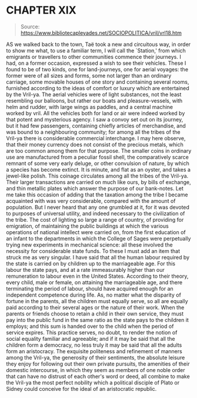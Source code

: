 # CHAPTER XIX

> Source: https://www.bibliotecapleyades.net/SOCIOPOLITICA/vril/vrl18.htm

AS we walked back to the town, Taë took a new and circuitous way, in order to show me what, to use a familiar term, I will call the `Station,' from which emigrants or travellers to other communities commence their journeys. I had, on a former occasion, expressed a wish to see their vehicles. These I found to be of two kinds, one for land-journeys, one for aerial voyages: the former were of all sizes and forms, some not larger than an ordinary carriage, some movable houses of one story and containing several rooms, furnished according to the ideas of comfort or luxury which are entertained by the Vril-ya. The aerial vehicles were of light substances, not the least resembling our balloons, but rather our boats and pleasure-vessels, with helm and rudder, with large wings as paddles, and a central machine worked by vril. All the vehicles both for land or air were indeed worked by that potent and mysterious agency.
I saw a convoy set out on its journey, but it had few passengers, containing chiefly articles of merchandise, and was bound to a neighbouring community; for among all the tribes of the Vril-ya there is considerable commercial interchange. I may here observe, that their money currency does not consist of the precious metals, which are too common among them for that purpose. The smaller coins in ordinary use are manufactured from a peculiar fossil shell, the comparatively scarce remnant of some very early deluge, or other convulsion of nature, by which a species has become extinct. It is minute, and flat as an oyster, and takes a jewel-like polish. This coinage circulates among all the tribes of the Vril-ya. Their larger transactions are carried on much like ours, by bills of exchange, and thin metallic plates which answer the purpose of our bank-notes.
Let me take this occasion of adding that the taxation among the tribe I became acquainted with was very considerable, compared with the amount of population. But I never heard that any one grumbled at it, for it was devoted to purposes of universal utility, and indeed necessary to the civilization of the tribe. The cost of lighting so large a range of country, of providing for emigration, of maintaining the public buildings at which the various operations of national intellect were carried on, from the first education of an infant to the departments in which the College of Sages were perpetually trying new experiments in mechanical science: all these involved the necessity for considerable state funds. To these I must add an item that struck me as very singular. I have said that all the human labour required by the state is carried on by children up to the marriageable age. For this labour the state pays, and at a rate immeasurably higher than our remuneration to labour even in the United States.
According to their theory, every child, male or female, on attaining the marriageable age, and there terminating the period of labour, should have acquired enough for an independent competence during life. As, no matter what the disparity of fortune in the parents, all the children must equally serve, so all are equally paid according to their several ages or the nature of their work. When the parents or friends choose to retain a child in their own service, they must pay into the public fund in the same ratio as the state pays to the children it employs; and this sum is handed over to the child when the period of service expires. This practice serves, no doubt, to render the notion of social equality familiar and agreeable; and if it may be said that all the children form a democracy, no less truly it may be said that all the adults form an aristocracy. The exquisite politeness and refinement of manners among the Vril-ya, the generosity of their sentiments, the absolute leisure they enjoy for following out their own private pursuits, the amenities of their domestic intercourse, in which they seem as members of one noble order that can have no distrust of each other's word or deed, all combine to make the Vril-ya the most perfect nobility which a political disciple of Plato or Sidney could conceive for the ideal of an aristocratic republic.
